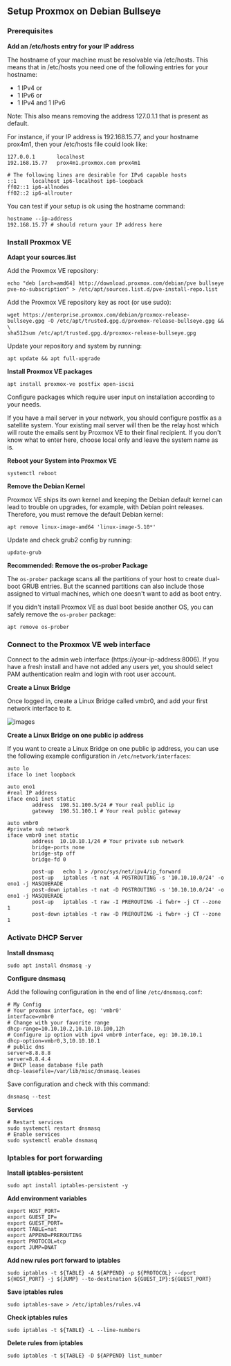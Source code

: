 ## Setup Proxmox on Debian Bullseye

### Prerequisites

**Add an /etc/hosts entry for your IP address**

The hostname of your machine must be resolvable via /etc/hosts. This means that in /etc/hosts you need one of the following entries for your hostname:

* 1 IPv4 or
* 1 IPv6 or
* 1 IPv4 and 1 IPv6

Note: This also means removing the address 127.0.1.1 that is present as default.

For instance, if your IP address is 192.168.15.77, and your hostname prox4m1, then your /etc/hosts file could look like:

```
127.0.0.1       localhost
192.168.15.77   prox4m1.proxmox.com prox4m1

# The following lines are desirable for IPv6 capable hosts
::1     localhost ip6-localhost ip6-loopback
ff02::1 ip6-allnodes
ff02::2 ip6-allrouter
```

You can test if your setup is ok using the hostname command: 

```
hostname --ip-address
192.168.15.77 # should return your IP address here
```

### Install Proxmox VE

**Adapt your sources.list**

Add the Proxmox VE repository:

```
echo "deb [arch=amd64] http://download.proxmox.com/debian/pve bullseye pve-no-subscription" > /etc/apt/sources.list.d/pve-install-repo.list
```

Add the Proxmox VE repository key as root (or use sudo):

```
wget https://enterprise.proxmox.com/debian/proxmox-release-bullseye.gpg -O /etc/apt/trusted.gpg.d/proxmox-release-bullseye.gpg && \
sha512sum /etc/apt/trusted.gpg.d/proxmox-release-bullseye.gpg
```

Update your repository and system by running:

```
apt update && apt full-upgrade
```

**Install Proxmox VE packages**

```
apt install proxmox-ve postfix open-iscsi
```

Configure packages which require user input on installation according to your needs.

If you have a mail server in your network, you should configure postfix as a satellite system. Your existing mail server will then be the relay host which will route the emails sent by Proxmox VE to their final recipient. If you don't know what to enter here, choose local only and leave the system name as is. 

**Reboot your System into Proxmox VE**

```
systemctl reboot
```

**Remove the Debian Kernel**

Proxmox VE ships its own kernel and keeping the Debian default kernel can lead to trouble on upgrades, for example, with Debian point releases. Therefore, you must remove the default Debian kernel:

```
apt remove linux-image-amd64 'linux-image-5.10*'
```

Update and check grub2 config by running:

```
update-grub
```

**Recommended: Remove the os-prober Package**

The `os-prober` package scans all the partitions of your host to create dual-boot GRUB entries. But the scanned partitions can also include those assigned to virtual machines, which one doesn't want to add as boot entry.

If you didn't install Proxmox VE as dual boot beside another OS, you can safely remove the `os-prober` package: 

```
apt remove os-prober
```

### Connect to the Proxmox VE web interface

Connect to the admin web interface (https://your-ip-address:8006). If you have a fresh install and have not added any users yet, you should select PAM authentication realm and login with root user account. 

**Create a Linux Bridge**

Once logged in, create a Linux Bridge called vmbr0, and add your first network interface to it.

![images](https://pve.proxmox.com/mediawiki/images/8/84/Screen-vmbr0-setup-for-ext6.png)

**Create a Linux Bridge on one public ip address**

If you want to create a Linux Bridge on one public ip address, you can use the following example configuration in `/etc/network/interfaces`:

```
auto lo
iface lo inet loopback

auto eno1
#real IP address
iface eno1 inet static
        address  198.51.100.5/24 # Your real public ip
        gateway  198.51.100.1 # Your real public gateway

auto vmbr0
#private sub network
iface vmbr0 inet static
        address  10.10.10.1/24 # Your private sub network
        bridge-ports none
        bridge-stp off
        bridge-fd 0

        post-up   echo 1 > /proc/sys/net/ipv4/ip_forward
        post-up   iptables -t nat -A POSTROUTING -s '10.10.10.0/24' -o eno1 -j MASQUERADE
        post-down iptables -t nat -D POSTROUTING -s '10.10.10.0/24' -o eno1 -j MASQUERADE
        post-up   iptables -t raw -I PREROUTING -i fwbr+ -j CT --zone 1
    	post-down iptables -t raw -D PREROUTING -i fwbr+ -j CT --zone 1

```

### Activate DHCP Server

**Install dnsmasq**

```
sudo apt install dnsmasq -y
```

**Configure dnsmasq**

Add the following configuration in the end of line `/etc/dnsmasq.conf`:

```
# My Config
# Your proxmox interface, eg: 'vmbr0'
interface=vmbr0
# Change with your favorite range
dhcp-range=10.10.10.2,10.10.10.100,12h
# Configure ip option with ipv4 vmbr0 interface, eg: 10.10.10.1
dhcp-option=vmbr0,3,10.10.10.1
# public dns
server=8.8.8.8
server=8.8.4.4
# DHCP lease database file path
dhcp-leasefile=/var/lib/misc/dnsmasq.leases
```

Save configuration and check with this command:

```
dnsmasq --test
```

**Services**

```
# Restart services
sudo systemctl restart dnsmasq
# Enable services
sudo systemctl enable dnsmasq
```

### Iptables for port forwarding

**Install iptables-persistent**

```
sudo apt install iptables-persistent -y
```

**Add environment variables**

```
export HOST_PORT=
export GUEST_IP=
export GUEST_PORT=
export TABLE=nat
export APPEND=PREROUTING
export PROTOCOL=tcp
export JUMP=DNAT
```

**Add new rules port forward to iptables**

```
sudo iptables -t ${TABLE} -A ${APPEND} -p ${PROTOCOL} --dport ${HOST_PORT} -j ${JUMP} --to-destination ${GUEST_IP}:${GUEST_PORT}
```

**Save iptables rules**

```
sudo iptables-save > /etc/iptables/rules.v4
```

**Check iptables rules**

```
sudo iptables -t ${TABLE} -L --line-numbers
```

**Delete rules from iptables**

```
sudo iptables -t ${TABLE} -D ${APPEND} list_number 
```